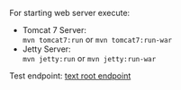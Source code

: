 For starting web server execute:

* Tomcat 7 Server:</br>
``mvn tomcat7:run``
or
``mvn tomcat7:run-war``
* Jetty Server:</br>
``mvn jetty:run`` or ``mvn jetty:run-war``

Test endpoint:
<a href="http://localhost:8080/springcore/">text root endpoint</a>

